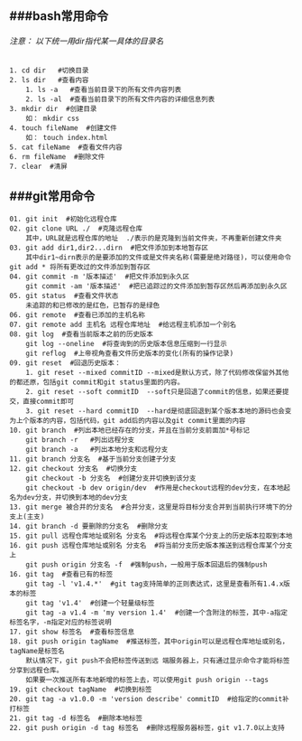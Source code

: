 ###bash常用命令
-----
###### 注意： 以下统一用dir指代某一具体的目录名
	1. cd dir   #切换目录 
	2. ls dir   #查看内容
		1. ls -a   #查看当前目录下的所有文件内容列表
		2. ls -al  #查看当前目录下的所有文件内容的详细信息列表
	3. mkdir dir  #创建目录
		如： mkdir css
	4. touch fileName  #创建文件
		如： touch index.html
	5. cat fileName  #查看文件内容
	6. rm fileName  #删除文件
	7. clear  #清屏
###git常用命令  
-----
	01. git init  #初始化远程仓库
	02. git clone URL ./  #克隆远程仓库 
		其中，URL就是远程仓库的地址  ./表示的是克隆到当前文件夹，不再重新创建文件夹
	03. git add dir1,dir2...dirn  #把文件添加到本地暂存区
		其中dir1~dirn表示的是要添加的文件或是文件夹名称(需要是绝对路径)，可以使用命令 git add * 将所有更改过的文件添加到暂存区
	04. git commit -m '版本描述'  #把文件添加到永久区
	    git commit -am '版本描述'  #把已追踪过的文件添加到暂存区然后再添加到永久区
	05. git status  #查看文件状态
		未追踪的和已修改的是红色，已暂存的是绿色
	06. git remote  #查看已添加的主机名称
	07. git remote add 主机名 远程仓库地址  #给远程主机添加一个别名
	08. git log  #查看当前版本之前的历史版本
	    git log --oneline  #将查询到的历史版本信息压缩到一行显示
	    git reflog  #上帝视角查看文件历史版本的变化(所有的操作记录)
	09. git reset  #回退历史版本：
	    1. git reset --mixed commitID --mixed是默认方式，除了代码修改保留外其他的都还原，包括git commit和git status里面的内容。
	    2. git reset --soft commitID  --soft只是回退了commit的信息，如果还要提交，直接commit即可
	    3. git reset --hard commitID  --hard是彻底回退到某个版本本地的源码也会变为上个版本的内容，包括代码，git add后的内容以及git commit里面的内容 
	10. git branch  #列出本地已经存在的分支，并且在当前分支前面加*号标记
		git branch -r	#列出远程分支
		git branch -a   #列出本地分支和远程分支
	11. git branch 分支名  #基于当前分支创建子分支
	12. git checkout 分支名  #切换分支  
		git checkout -b 分支名  #创建分支并切换到该分支
		git checkout -b dev origin/dev  #作用是checkout远程的dev分支，在本地起名为dev分支，并切换到本地的dev分支
	13. git merge 被合并的分支名  #合并分支，这里是将目标分支合并到当前执行环境下的分支上(主支)
	14. git branch -d 要删除的分支名  #删除分支
	15. git pull 远程仓库地址或别名 分支名  #将远程仓库某个分支上的历史版本拉取到本地
	16. git push 远程仓库地址或别名 分支名  #将当前分支历史版本推送到远程仓库某个分支上
		git push origin 分支名 -f  #强制push，一般用于版本回退后的强制push
	16. git tag  #查看已有的标签
		git tag -l 'v1.4.*'  #git tag支持简单的正则表达式，这里是查看所有1.4.x版本的标签
		git tag 'v1.4'  #创建一个轻量级标签
		git tag -a v1.4 -m 'my version 1.4'  #创建一个含附注的标签，其中-a指定标签名字，-m指定对应的标签说明
	17. git show 标签名  #查看标签信息
	18. git push origin tagName  #推送标签，其中origin可以是远程仓库地址或别名，tagName是标签名
		默认情况下，git push不会把标签传送到远	端服务器上，只有通过显示命令才能将标签分享到远程仓库。
		如果要一次推送所有本地新增的标签上去，可以使用git push origin --tags
	19. git checkout tagName  #切换到标签
	20. git tag -a v1.0.0 -m 'version describe' commitID  #给指定的commit补打标签
	21. git tag -d 标签名	#删除本地标签
	22. git push origin -d tag 标签名	#删除远程服务器标签，git v1.7.0以上支持